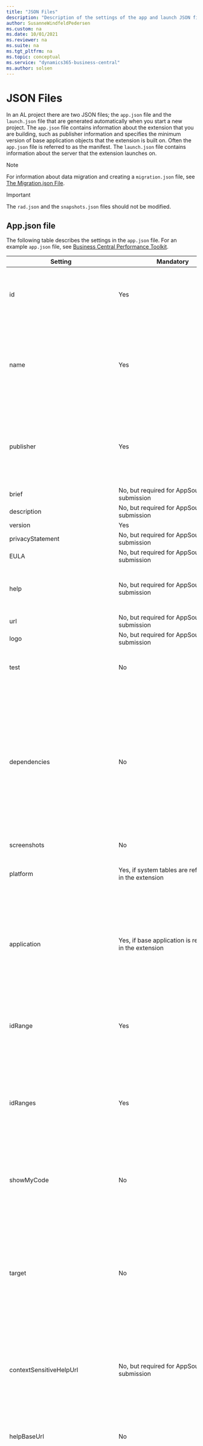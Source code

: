 ```yaml
---
title: "JSON Files"
description: "Description of the settings of the app and launch JSON files for AL in Business Central."
author: SusanneWindfeldPedersen
ms.custom: na
ms.date: 10/01/2021
ms.reviewer: na
ms.suite: na
ms.tgt_pltfrm: na
ms.topic: conceptual
ms.service: "dynamics365-business-central"
ms.author: solsen
---
```


# JSON Files

In an AL project there are two JSON files; the `app.json` file and the `launch.json` file that are generated automatically when you start a new project. The `app.json` file contains information about the extension that you are building, such as publisher information and specifies the minimum version of base application objects that the extension is built on. Often the `app.json` file is referred to as the manifest. The `launch.json` file contains information about the server that the extension launches on.  

> [!NOTE]  
> For information about data migration and creating a `migration.json` file, see [The Migration.json File](devenv-migration-json-file.md).

> [!IMPORTANT]  
> The `rad.json` and the `snapshots.json` files should not be modified.

## <a name="Appjson"></a>App.json file

The following table describes the settings in the `app.json` file. For an example `app.json` file, see [Business Central Performance Toolkit](https://github.com/microsoft/ALAppExtensions/blob/main/Modules/DevTools/BusinessCentralPerformanceToolkit/app.json).

|Setting|Mandatory|Value|
|-------|---------|-----|
|id|Yes|The unique ID of the extension. When the `app.json` file is automatically created, the ID is set to a new GUID value. <br>**Note:** The app ID is used at runtime to bind table names contained in the application. Changing the app ID will result in data from old tables not being used.|
|name|Yes|The unique extension name. The name can be changed to reflect branding or acquisition, but then the `version` must be incremented. <br>**Note:** The name can be used by other extensions to express a compile-time dependency on the extension. Changing the name of your extension will force any extensions that have taken a dependency to download symbols and recompile their extension. For more information, see [App Identity](devenv-app-identity.md).|
|publisher|Yes|The name of your publisher, for example: **NAV Partner**, **LLC**. <br>**Note:** The publisher can be used by other extensions to express a compile-time dependency on the extension. Changing the publisher of your extension will force any extensions that have taken a dependency to to download symbols and recompile their extension. For more information, see [App Identity](devenv-app-identity.md).|
|brief|No, but required for AppSource submission|Short description of the extension.|
|description|No, but required for AppSource submission|Longer description of the extension.|
|version|Yes|The version of the app package.|
|privacyStatement|No, but required for AppSource submission|URL to the privacy statement for the extension.|
|EULA|No, but required for AppSource submission|URL to the license terms for the extension.|
|help|No, but required for AppSource submission|URL to an online description of the extension. The link is used in AppSource and can be the same as the value of the `contextSensitiveHelpUrl` property or a different link, such as a link to your marketing page.|
|url|No, but required for AppSource submission|URL of the extension package.|
|logo|No, but required for AppSource submission|Relative path to the app package logo from the root of the package.|
|test|No|Version of the dependent test framework in the format X.Y.U.Z. <br>**Note:** This property is only supported for Business Central version 14 and earlier, where the base app is C/AL.|
|dependencies|No|List of dependencies for the extension package. For example: `"dependencies": [ {"id": "4805fd15-75a5-46a2-952f-39c1c4eab821", "name": "WeatherLibrary", "publisher": "Microsoft", "version": "1.0.0.0"},{}]`. <br>**Note:** For dependencies to the System Application and Base Application these are no longer listed as explicit dependencies, but captured in the `application` setting as a reference to the application package. Must be filled in with the version number of the Application package. See `application` below. <br>**Note:** The version specified defines the minimum version for the dependency. At runtime and when downloading symbols, the latest version of the dependency satisfying the specified name, publisher and, minimum version will be returned. When `runtime` is set to 4.0 or earlier, use `appId` instead of `id`.|
|screenshots|No|Relative paths to any screenshots that should be in the extension package.|
|platform|Yes, if system tables are referenced in the extension|The minimum supported version of the platform symbol package file, for example: "16.0.0.0". See the [Symbols](devenv-symbols.md) for the list of object symbols contained in the platform symbol package file.|
|application|Yes, if base application is referenced in the extension|The supported version of the system and base application package file, for example: "16.0.0.0". The file name of this reference is Microsoft_Application.app and the `name` is `Application`. For code-customized base applications, the Microsoft_Application.app file can be modified to reference the code-customized base application instead. It is important to keep `"name": "Application"` in the extension, but information about publisher can be changed and the .app file can be renamed. For more information, see [The Microsoft_Application.app File](devenv-application-app-file.md).|
|idRange|Yes|For example: `"idRange": {"from": 50100,"to": 50149}`. A range for application object IDs. For all objects outside the range, a compilation error will be raised. When you create new objects, an ID is automatically suggested. To learn about which object ranges are allowed for your extension, see [Object Ranges](devenv-object-ranges.md).|
|idRanges|Yes|For example: `"idRanges": [{"from": 50100,"to": 50200},{"from": 50202,"to": 50300}]`. A list of ranges for application object IDs. For all objects outside the ranges, a compilation error will be raised. When you create new objects, an ID is automatically suggested. You must use *either* the `idRange` *or* the `idRanges` setting. Overlapping ranges are not allowed and will result in a compilation error. To learn about which object ranges are allowed for your extension, see [Object Ranges](devenv-object-ranges.md).|
|showMyCode|No|This is by default set to `false` and not visible in the manifest. To enable viewing the source code when debugging into an extension, add the following setting: `"showMyCode": true`. **Note:** This setting will be deprecated in a future release, and replaced by the `resourceExposurePolicy` setting introduced with runtime 8.0 and described in this table.|
|target|No|By default this is `Cloud`. The setting currently has the following options: `Internal`, `Extension`, `OnPrem`, and `Cloud`. The `Internal` and `Extension` settings are being deprecated with runtime 4.0 and replaced by the `OnPrem` and `Cloud` respectively. For on-premises, you can set this to `OnPrem` to get access to otherwise restricted APIs and .NET Interop. The Business Central Server setting must then also be set to `OnPrem`. **Note:** System tables that have the [Scope](properties/devenv-scope-property.md) property set to `Internal`/`OnPrem` cannot be accessed from extensions that have `target` set to `Cloud`/`External` through direct reference or through RecordRef. For more information, see [Compilation Scope Overview](devenv-compilation-scope-overview.md)|
|contextSensitiveHelpUrl|No, but required for AppSource submission|The URL for the website that displays context-sensitive Help for the objects in the app, such as `https://mysite.com/documentation/`. If the app does not support all locales currently supported by [!INCLUDE [prod_short](includes/prod_short.md)], then include a parameter for the locale in this URL, `/{0}/`, and also specify the relevant locales in the `supportedLocales` setting.|
|helpBaseUrl|No|The URL for the website that overtakes all Help for the specified locales. This property is intended for localization apps specifically since the setting overwrites the default URL of `/{0}/dynamics365/business-central`. If you set this value, you must also specify one or more languages in the `supportedLocales` setting.|
|supportedLocales|No|The list of locales that are supported in your Help if different from all locales. The value on the list is inserted into the URL defined in the `contextSensitiveHelpUrl` and `helpBaseUrl` properties. The first locale on the list is default. An example is `"supportedLocales": ["da-DK", "en-US"]` for an app that supports only Danish and English (US).|
|runtime|No|The version of the runtime that the project is targeting. The project can be published to a server that supports the same or a higher runtime version. The available options are: <br>`1.0` - Business Central April 2018 Release <br>`2.0` - Business Central Fall '18 Release <br>`3.0` - Business Central Spring '19 Release <br> `4.0` - Business Central 2019 release wave 2 <br> `5.0` - Business Central 2020 release wave 1 <br>`6.0` - Business Central 2020 release wave 2 <br>`6.1` - Business Central 2020 release wave 2 update 17.1 <br> `6.2` - Business Central 2020 release wave 2 update 17.2 <br> `6.3` - Business Central 2020 release wave 2 update 17.3 <br> `6.4` - Business Central 2020 release wave 2 update 17.4 <br> `7.0` - Business Central 2021 release wave 1 <br> `7.1` - Business Central 2021 release wave 1 update 18.1<br> `7.2` - Business Central 2021 release wave 1 update 18.3<br> `8.0` - Business Central 2021 release wave 2<br><br>For more information, see [Choosing Runtime Version in AL](devenv-choosing-runtime.md).|
|features|No|Specifies a list of options.<br><br> The `TranslationFile` option generates a `\Translations` folder that is populated with the .xlf file that contains all the labels, label properties, and report labels that you are using in the extension. The `GenerateCaptions` option depends on the `TranslationFile` setting. It generates captions for objects that do not have a `Caption` or `CaptionML` specified, these are then written to the .xlf file.<br><br> The `GenerateLockedTranslations` flag is used to generate `<trans-unit>` elements in the XLIFF file for locked labels. The syntax is `"features": [ "TranslationFile", "GenerateCaptions", "GenerateLockedTranslations" ]`. For more information, see [Working with Translation Files](devenv-work-with-translation-files.md).<br><br>When the `NoImplicitWith` flag is specified, `ImplicitWith` will be disabled by default. This flag is useful when all code has been rewritten to avoid any future usage of `ImplicitWith`. For more information, see [Pragma ImplicitWith](directives/devenv-directive-pragma-implicitwith.md) and [Deprecating Explicit and Implicit With Statements](devenv-deprecating-with-statements-overview.md).|
|internalsVisibleTo|No|Specifies a list of modules that have access to the objects that are marked as `Internal` using the **Access** property from the current module.<br> The syntax is `{   "appId": "d6c3f231-08d3-4681-996f-261c06500e1a", "name": "TheConsumer", "publisher": "Microsoft"}]`. For more information see [Access Property](properties/devenv-access-property.md) and [InternalEvent Attribute](methods/devenv-internal-attribute.md). **Note:** Using `internalsVisibleTo` in Business Central online will throw a warning from AppSourceCop and PTECop. `Access = Internal` is *not* designed as a security boundary, but for API development.|
|propagateDependencies|No|Specifies whether the dependencies of this project should be propagated as direct dependencies of projects that depend on this one. Default is `false`. If set to `true` then any dependencies of the current package will be visible to consumers of the package. For example, if A depends on B that depends on C, by default, A will not be able to use types defined in C. If B has `"propagateDependencies" : "true"`, then A will be able to use types defined in C without taking a direct dependency.<br>**Note:** `propagateDependencies` applies to all dependencies, there is no option to exclude specific dependencies.|
|preprocessorSymbols|No|Defines any symbols to use with preprocessor directives. The syntax is `"preprocessorSymbols": [ "DEBUG","PROD" ]`. For more information, see [Preprocessor Directives in AL](directives/devenv-directives-in-al.md).|
|applicationInsightsKey|No, is deprecated in favor of `applicationInsightsConnectionString` as of runtime `7.2` - Business Central 2021 release wave 1 update 18.2|The instrumentation key of the Azure Application Insights resource for monitoring operations, for example, like app secrets retrieval by extensions. <br><br>For more information, see [Monitoring and Analyzing Telemetry](../administration/telemetry-overview.md).|
|applicationInsightsConnectionString|No, but recommended for AppSource submission|The instrumentation key of the Azure Application Insights resource for monitoring operations, for example, like app secrets retrieval by extensions. <br><br>For more information, see [Monitoring and Analyzing Telemetry](../administration/telemetry-overview.md).|
|keyVaultUrls|No|List of URLs of key vaults that the extension from which the extension can retrieve secrets. For example: `"keyVaultUrls": [ "https://myfirstkeyvault.vault.azure.net", "https://mysecondkeyvault.vault.azure.net" ]`. <br><br>For more information, see [App Key Vaults](devenv-app-key-vault-overview.md).|
|suppressWarnings|No|Specifies that warnings issued by, for example, a specific analyzer rule should not be shown in the **Output** window. Syntax is `"suppressWarnings": [<warning ID>,<warning ID2>,...]`. For example `"suppressWarnings": [ "AL0458" ]`. It is also possible to use `#pragma` directives for suppressing warnings for specific areas of code. For more information, see [Pragma Warning Directive](directives/devenv-directive-pragma-warning.md) and [Suppressing Warnings](devenv-deprecating-with-statements-overview.md#suppressing-warnings).|
|resourceExposurePolicy|No|Defines the accessibility of the resources and source code during different operations. The `resourceExposurePolicy` property contains three options for defining access: `allowDebugging`, `allowDownloadingSource`, and `includeSourceInSymbolFile`. All defaults are false. The syntax is `"resourceExposurePolicy": {"allowDebugging": true, "allowDownloadingSource": true, "includeSourceInSymbolFile": true}`. For more information, see [Resource Exposure Policy Setting](devenv-security-settings-and-ip-protection.md).|

## <a name="Launchjson"></a>Launch.json file

The following table describes the settings in the `launch.json` file. The `launch.json` file has two configurations depending on whether the extension is published to a local server or to the cloud.

### Publish to local server settings

|Setting|Mandatory|Value|
|-------|---------|-----|
|name|Yes|"Your own server"|
|type|Yes|Must be set to `"al"`. Required by Visual Studio Code.|
|request|Yes|Request type of the configuration. Can be set to `"launch"` or `"attach"` . Required by Visual Studio Code. For more information, see [Attach and Debug Next](devenv-attach-debug-next.md).|
|server|Yes|The HTTP URL of your server, for example: `"https://localhost|serverInstance"`|
|port|No|The port assigned to the development service.|
|serverInstance|Yes|The instance name of your server, for example: `"US"`|
|authentication|Yes|Specifies the server authentication method and can be set to `"UserPassword"`, `"Windows"`, or `"AAD"`. Currently, AAD authentication is supported only for [!INCLUDE[d365fin_long_md](includes/d365fin_long_md.md)] sandboxes. AAD authentication cannot be used for on-premise servers.|
|startupObjectType|No|Specifies whether the object to open after publishing is a Page type (`"Page"`) or Table type (`"Table"`) object. The default is `"Page"`.|
|startupObjectId|No|Specifies the ID of the object to open after publishing. Only objects of type Page and Table are currently supported.|
|schemaUpdateMode|No|Specifies the data synchronization mode when you publish an extension to the development server, for example: <br>`"schemaUpdateMode": "Recreate"`</br> The default value is Synchronize. For more information, see [Retaining table data after publishing](devenv-retaining-data-after-publishing.md)  <br>[!INCLUDE[nav_not_supported](includes/nav_not_supported.md)]  |
|environmentType|No|Specifies which type of environment to use to connect to [!INCLUDE [prod_short](includes/prod_short.md)]. Possible values are `OnPrem`, `Sandbox`, or `Production`.|
|environmentName|No|Specifies which named production or sandbox environment to use in cases where multiple sandboxes are owned by the same tenant.|
|breakOnError | No |Specifies whether to break on errors when debugging. The default value is `true`. |
|breakOnNext| No | Specifies the session type that the server will connect to. The options are:<br> `WebserviceClient` - web API-based client including ODdata and SOAP clients, <br>`WebClient` - standard web client,<br> `Background` - background sessions, such as job queues, see [Task Scheduler](devenv-task-scheduler.md). <br><br>This setting applies to [Attach and Debug Next](devenv-attach-debug-next.md) and to [Snapshot Debugging](devenv-snapshot-debugging.md).<br><br> For *Attach* debugging, `breakOnNext` defines the next client session that the debug engine will attach to for the same user who has initiated an attach debug session from Visual Studio Code.<br><br>For *Snapshot* debugging, `breakOnNext` defines the next session to hook AL code execution recording for a given user on a tenant, or if this is not specified with the userId in the configuration settings; the first user on the tenant.|
|breakOnRecordWrite | No |Specifies if the debugger breaks on record changes. The default value is `false`.| 
|launchBrowser|No|Specifies whether to open a new tab page in the browser when publishing the AL extension (Ctrl+F5). The default value is `false`. If the value is not specified or set to `true`, the session is started. If the value is explicitly set to `false`, the session is not started unless you launch your extension in debugging mode.|
|enableSqlInformationDebugger|Yes|Specifies whether the debugger shows the SQL information. The default value is `true`. For more information, see [Debugging SQL behavior](devenv-debugging.md#DebugSQL).|
|enableLongRunningSqlStatements|Yes|Specifies whether the debugger enables long running SQL statements in the debugger window.|
|longRunningSqlStatementsThreshold|Yes|Sets the number of milliseconds spent before a SQL statement is considered as long running in the debugger.|
|numberOfSqlStatements|Yes|Sets the number of SQL statements to be shown in the debugger.|
|dependencyPublishingOption|No|Available options are: <br>`Default` - set dependency publishing will be applied <br> `Ignore` - dependency publishing is ignored <br> `Strict` - dependency publishing will fail if there are any apps that directly depend on the startup project and these apps are not part of the workspace. For more information, see [Working with multiple projects and project references](devenv-work-workspace-projects-references.md).|
|disableHttpRequestTimeout|No|Specifies if the default setting for HTTP request timeout in Visual Studio Code is switched off. The default value is `false`. If the value is set to `true` requests can run without timeout.|
|attach| No| Sets the session to attach to. There are two options; `Attach to the next client on the cloud sandbox` and `Attach to the next client on your server`. Use the first option to attach to a cloud session, and the second option to attach to a local server. For more information, see [Attach and Debug Next](devenv-attach-debug-next.md).|
|forceUpgrade|No| Always run upgrade codeunits, even if the version number of the extension is the same as an already installed version. This can be useful for troubleshooting upgrade issues. <br><br>**Note:** The `forceUpgrade` setting requires the package ID to be changed.|
|useSystemSession|No|Runs install and upgrade codeunits in a system session. This will prevent debugging install and upgrade codeunits.|
|snapshotFileName|No|Specifies the snapshot file name used when snapshot debugging files are saved. For more information, see [Snapshot Debugging](devenv-snapshot-debugging.md).|
|primaryTenantDomain|No|The primary tenant domain URL for the cloud AAD user. This is used for on-prem AAD scenarios. The primary tenant domain parameter is equivalent to the `tenant` parameter for cloud scenarios.|


### Publish to cloud settings

|Setting|Mandatory|Value|
|-------|---------|-----|
|name|Yes|"Microsoft cloud sandbox"|
|type|Yes|Must be set to `"al"`. Required by Visual Studio Code.|
|request|Yes|Request type of the configuration. Must be set to `"launch"`. Required by Visual Studio Code.|
|startupObjectType|No|Specifies whether the object to open after publishing is a Page type (`"Page"`) or Table type (`"Table"`) object.  The default is `"Page"`.|
|startupObjectId|No|Specifies the ID of the object to open after publishing. Only objects of type Page and Table are currently supported.|
|tenant|No|Specifies the tenant to which the package is deployed. If you specify multiple configurations, a drop-down of options will be available when you deploy. This parameter must contain a tenant AAD domain name, for example `mycustomer.onmicrosoft.com`.|
|environmentType|No|Specifies which type of environment to use to connect to [!INCLUDE [prod_short](includes/prod_short.md)]. Possible values are `OnPrem`, `Sandbox`, or `Production`.|
|environmentName|No|Specifies which named production or sandbox environment to use in cases where multiple sandboxes are owned by the same tenant.|
|applicationFamily|No (Yes for Embed apps)|The application family in the cloud server, for example `Fabrikam`. This property is reserved for Embed apps.|
|breakOnError | No |Specifies whether to break on errors when debugging. The default value is `true`. | 
|breakOnNext| No | Specifies the session type that the server will connect to. The options are:<br> `WebserviceClient` - web API-based client including OData and SOAP clients, <br>`WebClient` - standard web client,<br> `Background` - background sessions, such as job queues, see [Task Scheduler](devenv-task-scheduler.md). <br><br>This setting applies to [Attach and Debug Next](devenv-attach-debug-next.md) and to [Snapshot Debugging](devenv-snapshot-debugging.md).<br><br> For *Attach* debugging, `breakOnNext` defines the next client session that the debug engine will attach to for the same user who has initiated an attach debug session from Visual Studio Code.<br><br>For *Snapshot* debugging, `breakOnNext` defines the next session to hook AL code execution recording for a given user on a tenant, or if this is not specified with the userId in the configuration settings; the first user on the tenant.|
|breakOnRecordWrite | No |Specifies if the debugger breaks on record changes. The default value is `false`.| 
|launchBrowser|No|Specifies whether to open a new tab page in the browser when publishing the AL extension (Ctrl+F5). The default value is `false`. If the value is not specified or set to `true`, the session is started. If the value is explicitly set to `false`, the session is not started unless you launch your extension in debugging mode.|
|enableSqlInformationDebugger|Yes|Specifies whether the debugger shows the SQL information. The default value is `true`. For more information, see [Debugging SQL behavior](devenv-debugging.md#DebugSQL).|
|enableLongRunningSqlStatements|Yes|Specifies whether the debugger enables long running SQL statements in the debugger window.|
|longRunningSqlStatementsThreshold|Yes|Sets the number of milliseconds spent before a SQL statement is considered as long running in the debugger.|
|numberOfSqlStatements|Yes|Sets the number of SQL statements to be shown in the debugger.|
|dependencyPublishingOption|No|Available options are: <br>`Default` - set dependency publishing will be applied <br> `Ignore` - dependency publishing is ignored <br> `Strict` - dependency publishing will fail if there are any apps that directly depend on the startup project and these apps are not part of the workspace. For more information, see [Working with multiple projects and project references](devenv-work-workspace-projects-references.md).|
|disableHttpRequestTimeout|No|Specifies if the default setting for HTTP request timeout in Visual Studio Code is switched off. The default value is `false`. If the value is set to `true` requests can run without timeout.|
|attach|No | Sets the session to attach to. There are two options; `Attach to the next client on the cloud sandbox` and `Attach to the next client on your server`. Use the first option to attach to a cloud session, and the second option to attach to a local server. For more information, see [Attach and Debug Next](devenv-attach-debug-next.md).|


## See Also

[AL Development Environment](devenv-reference-overview.md)  
[App Identity](devenv-app-identity.md)  
[Debugging in AL](devenv-debugging.md)  
[Resource Exposure Policy Setting](devenv-security-settings-and-ip-protection.md)  
[AL Language Extension Configuration](devenv-al-extension-configuration.md)  
[Configure Context-Sensitive Help](../help/context-sensitive-help.md)  
[App Key Vaults](devenv-app-key-vault-overview.md)
